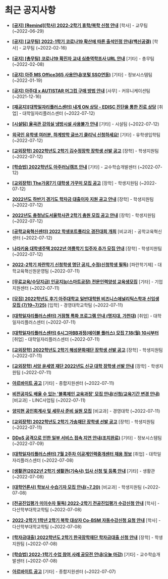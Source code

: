 # 최근 공지사항

* **[[공지] [Remind][학사] 2022-2학기 휴학/복학 신청 안내](http://ajou.ac.kr/kr/ajou/notice.do?mode=view&amp;articleNo=201230&amp;article.offset=0&amp;articleLimit=30)**
 [학사] - 교무팀 (~2022-06-29)

* **[[공지] [교무팀] 2022-1학기 코로나19 확산에 따른 출석인정 안내(백신공결)](http://ajou.ac.kr/kr/ajou/notice.do?mode=view&amp;articleNo=180913&amp;article.offset=0&amp;articleLimit=30)**
 [학사] - 교무팀 (~2022-02-16)

* **[[공지] [총무팀] 코로나19 확진자 교내 심층역학조사 URL 안내](http://ajou.ac.kr/kr/ajou/notice.do?mode=view&amp;articleNo=180493&amp;article.offset=0&amp;articleLimit=30)**
 [기타] - 총무팀 (~2022-02-08)

* **[[공지] 아주 MS Office365 사용안내(포털 SSO연동)](http://ajou.ac.kr/kr/ajou/notice.do?mode=view&amp;articleNo=179802&amp;article.offset=0&amp;articleLimit=30)**
 [기타] - 정보시스템팀 (~2022-01-19)

* **[[공지] 아주대 x AUTISTAR 머그컵 구매 방법 안내](http://ajou.ac.kr/kr/ajou/notice.do?mode=view&amp;articleNo=147976&amp;article.offset=0&amp;articleLimit=30)**
 [사무] - 커뮤니케이션팀 (~2021-12-16)

* **[[재공지][대학일자리플러스센터] 내게 ON 상담 - EDISC 진단을 통한 진로 상담](http://ajou.ac.kr/kr/ajou/notice.do?mode=view&amp;articleNo=201749&amp;article.offset=0&amp;articleLimit=30)**
 [취업] - 대학일자리플러스센터 (~2022-07-12)

* **[[시설팀] 율곡관 강의실 냉방시설 사용불가 안내](http://ajou.ac.kr/kr/ajou/notice.do?mode=view&amp;articleNo=201748&amp;article.offset=0&amp;articleLimit=30)**
 [기타] - 시설팀 (~2022-07-12)

* **[외국인 유학생 여러분, 하계방학 글쓰기 클리닉 신청하세요!](http://ajou.ac.kr/kr/ajou/notice.do?mode=view&amp;articleNo=201742&amp;article.offset=0&amp;articleLimit=30)**
 [기타] - 유학생입학팀 (~2022-07-12)

* **[[교외장학] 2022학년도 2학기 김수정장학 장학생 선발 공고](http://ajou.ac.kr/kr/ajou/notice.do?mode=view&amp;articleNo=201739&amp;article.offset=0&amp;articleLimit=30)**
 [장학] - 학생지원팀 (~2022-07-12)

* **[[학습법] 2022학년도 아주러닝캠프 안내](http://ajou.ac.kr/kr/ajou/notice.do?mode=view&amp;articleNo=201732&amp;article.offset=0&amp;articleLimit=30)**
 [기타] - 교수학습개발센터 (~2022-07-12)

* **[[교외장학] The가꿈7기 대학생 가꾸미 모집 공고](http://ajou.ac.kr/kr/ajou/notice.do?mode=view&amp;articleNo=201731&amp;article.offset=0&amp;articleLimit=30)**
 [장학] - 학생지원팀 (~2022-07-12)

* **[2022년도 하반기 경기도 학자금 대출이자 지원 공고 안내](http://ajou.ac.kr/kr/ajou/notice.do?mode=view&amp;articleNo=201724&amp;article.offset=0&amp;articleLimit=30)**
 [장학] - 학생지원팀 (~2022-07-12)

* **[2022년도 충청남도서울학사관 2학기 충원 모집 공고 안내](http://ajou.ac.kr/kr/ajou/notice.do?mode=view&amp;articleNo=201723&amp;article.offset=0&amp;articleLimit=30)**
 [장학] - 학생지원팀 (~2022-07-12)

* **[[공학교육혁신센터] 2022 학생포트폴리오 경진대회 개최](http://ajou.ac.kr/kr/ajou/notice.do?mode=view&amp;articleNo=201721&amp;article.offset=0&amp;articleLimit=30)**
 [비교과] - 공학교육혁신센터 (~2022-07-12)

* **[나라키움 대학생주택 2022년 여름학기 입주자 추가 모집 안내](http://ajou.ac.kr/kr/ajou/notice.do?mode=view&amp;articleNo=201717&amp;article.offset=0&amp;articleLimit=30)**
 [장학] - 학생지원팀 (~2022-07-12)

* **[2022-2학기 파란학기 신청학생 명단 공지_수정(신청학생 필독)](http://ajou.ac.kr/kr/ajou/notice.do?mode=view&amp;articleNo=201710&amp;article.offset=0&amp;articleLimit=30)**
 [파란학기제] - 대학교육혁신원운영팀 (~2022-07-11)

* **[[무료교육/수당지급] 인공지능(스마트공장) 전문인력양성 교육생모집](http://ajou.ac.kr/kr/ajou/notice.do?mode=view&amp;articleNo=201709&amp;article.offset=0&amp;articleLimit=30)**
 [기타] - 기업지원센터 (~2022-07-11)

* **[[모집] 2022학년도 후기 아주대학교 일반대학원 비즈니스애널리틱스학과 신입생 모집 (7/19~7/25)](http://ajou.ac.kr/kr/ajou/notice.do?mode=view&amp;articleNo=201708&amp;article.offset=0&amp;articleLimit=30)**
 [입학] - 경영대학교학팀 (~2022-07-11)

* **[[대학일자리플러스센터] 거점형 특화 프로그램 안내 (명지대, 가천대)](http://ajou.ac.kr/kr/ajou/notice.do?mode=view&amp;articleNo=201690&amp;article.offset=0&amp;articleLimit=30)**
 [취업] - 대학일자리플러스센터 (~2022-07-11)

* **[[대학일자리플러스센터] 6시그마BB과정(에이블 플러스) 모집 7.18(월) 10시부터](http://ajou.ac.kr/kr/ajou/notice.do?mode=view&amp;articleNo=201688&amp;article.offset=0&amp;articleLimit=30)**
 [취업] - 대학일자리플러스센터 (~2022-07-11)

* **[[교외장학] 2022학년도 2학기 해성문화재단 장학생 선발 공고](http://ajou.ac.kr/kr/ajou/notice.do?mode=view&amp;articleNo=201687&amp;article.offset=0&amp;articleLimit=30)**
 [장학] - 학생지원팀 (~2022-07-11)

* **[[교외장학] 서암 윤세영 재단 2022년도 신규 대학 장학생 선발 안내](http://ajou.ac.kr/kr/ajou/notice.do?mode=view&amp;articleNo=201686&amp;article.offset=0&amp;articleLimit=30)**
 [장학] - 학생지원팀 (~2022-07-11)

* **[아르바이트 공고](http://ajou.ac.kr/kr/ajou/notice.do?mode=view&amp;articleNo=201685&amp;article.offset=0&amp;articleLimit=30)**
 [기타] - 종합지원센터 (~2022-07-11)

* **[비전공자도 배울 수 있는 &#x27;블록체인 교육과정&#x27; 모집 안내(신청/교육기간 변경 안내)](http://ajou.ac.kr/kr/ajou/notice.do?mode=view&amp;articleNo=201684&amp;article.offset=0&amp;articleLimit=30)**
 [비교과] - LINC사업팀 (~2022-07-11)

* **[양지현 공인회계사 및 세무사 준비 실원 모집](http://ajou.ac.kr/kr/ajou/notice.do?mode=view&amp;articleNo=201682&amp;article.offset=0&amp;articleLimit=30)**
 [비교과] - 경영대학 (~2022-07-11)

* **[[교외장학] 2022학년도 2학기 가송재단 장학생 선발 공고](http://ajou.ac.kr/kr/ajou/notice.do?mode=view&amp;articleNo=201681&amp;article.offset=0&amp;articleLimit=30)**
 [장학] - 학생지원팀 (~2022-07-11)

* **[DDoS 공격으로 인한 일부 서비스 접속 지연 안내(조치완료)](http://ajou.ac.kr/kr/ajou/notice.do?mode=view&amp;articleNo=201666&amp;article.offset=0&amp;articleLimit=30)**
 [기타] - 정보시스템팀 (~2022-07-09)

* **[[대학일자리플러스센터] 7월 2주차 이공계인력중개센터 채용 정보](http://ajou.ac.kr/kr/ajou/notice.do?mode=view&amp;articleNo=201658&amp;article.offset=0&amp;articleLimit=30)**
 [취업] - 대학일자리플러스센터 (~2022-07-08)

* **[[생활관]2022년 2학기 생활관(기숙사) 입사 신청 및 등록 안내](http://ajou.ac.kr/kr/ajou/notice.do?mode=view&amp;articleNo=201657&amp;article.offset=0&amp;articleLimit=30)**
 [기타] - 생활관 (~2022-07-08)

* **[[대학언론사] 학보사 수습기자 모집 안내(~7.20)](http://ajou.ac.kr/kr/ajou/notice.do?mode=view&amp;articleNo=201647&amp;article.offset=0&amp;articleLimit=30)**
 [비교과] - 학생지원팀 (~2022-07-08)

* **[[전공진입평가 미이수자 필독] 2022-2학기 전공진입평가 수강신청 안내](http://ajou.ac.kr/kr/ajou/notice.do?mode=view&amp;articleNo=201643&amp;article.offset=0&amp;articleLimit=30)**
 [학사] - 다산학부대학교학팀 (~2022-07-08)

* **[2022-2학기 1학년 2학기 복학 대상자 Co-BSM 자동수강신청 요청 안내](http://ajou.ac.kr/kr/ajou/notice.do?mode=view&amp;articleNo=201640&amp;article.offset=0&amp;articleLimit=30)**
 [학사] - 다산학부대학교학팀 (~2022-07-08)

* **[[학자금대출] 2022학년도 2학기 한국장학재단 학자금대출 신청 안내](http://ajou.ac.kr/kr/ajou/notice.do?mode=view&amp;articleNo=201638&amp;article.offset=0&amp;articleLimit=30)**
 [장학] - 학생지원팀 (~2022-07-08)

* **[[학습법] 2022-1학기 수업 참여 사례 공모전 안내(오늘 마감)](http://ajou.ac.kr/kr/ajou/notice.do?mode=view&amp;articleNo=201631&amp;article.offset=0&amp;articleLimit=30)**
 [기타] - 교수학습개발센터 (~2022-07-08)

* **[아르바이트 공고](http://ajou.ac.kr/kr/ajou/notice.do?mode=view&amp;articleNo=201623&amp;article.offset=0&amp;articleLimit=30)**
 [기타] - 종합지원센터 (~2022-07-07)
